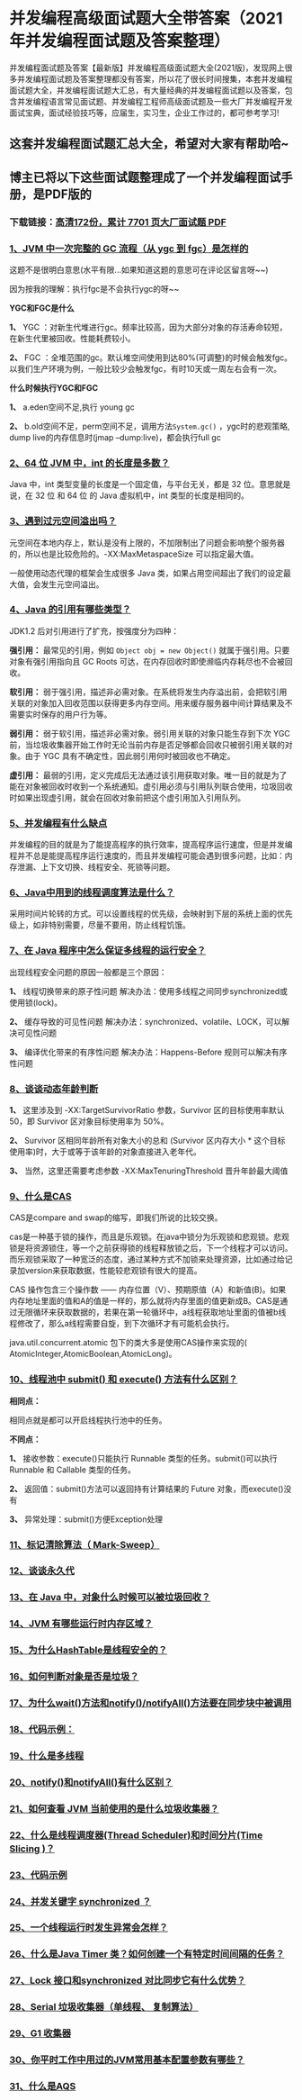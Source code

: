 # 并发编程高级面试题大全带答案（2021年并发编程面试题及答案整理）

并发编程面试题及答案【最新版】并发编程高级面试题大全(2021版)，发现网上很多并发编程面试题及答案整理都没有答案，所以花了很长时间搜集，本套并发编程面试题大全，并发编程面试题大汇总，有大量经典的并发编程面试题以及答案，包含并发编程语言常见面试题、并发编程工程师高级面试题及一些大厂并发编程开发面试宝典，面试经验技巧等，应届生，实习生，企业工作过的，都可参考学习!

## 这套并发编程面试题汇总大全，希望对大家有帮助哈~ 

## 博主已将以下这些面试题整理成了一个并发编程面试手册，是PDF版的

### 下载链接：[高清172份，累计 7701 页大厂面试题  PDF](https://github.com/javatechnorth/javanorth-itbooks/blob/master/docs/index.md)


### [1、JVM 中一次完整的 GC 流程（从 ygc 到 fgc）是怎样的](https://gitee.com/souyunku/NewDevBooks/blob/master/docs/并发编程/并发编程高级面试题大全带答案（2021年并发编程面试题及答案整理）.md#1jvm-中一次完整的-gc-流程从-ygc-到-fgc是怎样的)  


这题不是很明白意思(水平有限...如果知道这题的意思可在评论区留言呀~~)

因为按我的理解：执行fgc是不会执行ygc的呀~~

**YGC和FGC是什么**

**1、** YGC ：对新生代堆进行gc。频率比较高，因为大部分对象的存活寿命较短，在新生代里被回收。性能耗费较小。

**2、** FGC ：全堆范围的gc。默认堆空间使用到达80%(可调整)的时候会触发fgc。以我们生产环境为例，一般比较少会触发fgc，有时10天或一周左右会有一次。

**什么时候执行YGC和FGC**

**1、** a.eden空间不足,执行 young gc

**2、** b.old空间不足，perm空间不足，调用方法`System.gc()` ，ygc时的悲观策略, dump live的内存信息时(jmap –dump:live)，都会执行full gc


### [2、64 位 JVM 中，int 的长度是多数？](https://gitee.com/souyunku/NewDevBooks/blob/master/docs/并发编程/并发编程高级面试题大全带答案（2021年并发编程面试题及答案整理）.md#264-位-jvm-中int-的长度是多数)  


Java 中，int 类型变量的长度是一个固定值，与平台无关，都是 32 位。意思就是说，在 32 位 和 64 位 的 Java 虚拟机中，int 类型的长度是相同的。


### [3、遇到过元空间溢出吗？](https://gitee.com/souyunku/NewDevBooks/blob/master/docs/并发编程/并发编程高级面试题大全带答案（2021年并发编程面试题及答案整理）.md#3遇到过元空间溢出吗)  


元空间在本地内存上，默认是没有上限的，不加限制出了问题会影响整个服务器的，所以也是比较危险的。-XX:MaxMetaspaceSize 可以指定最大值。

一般使用动态代理的框架会生成很多 Java 类，如果占用空间超出了我们的设定最大值，会发生元空间溢出。


### [4、Java 的引用有哪些类型？](https://gitee.com/souyunku/NewDevBooks/blob/master/docs/并发编程/并发编程高级面试题大全带答案（2021年并发编程面试题及答案整理）.md#4java-的引用有哪些类型)  


JDK1.2 后对引用进行了扩充，按强度分为四种：

**强引用：** 最常见的引用，例如 `Object obj = new Object()` 就属于强引用。只要对象有强引用指向且 GC Roots 可达，在内存回收时即使濒临内存耗尽也不会被回收。

**软引用：** 弱于强引用，描述非必需对象。在系统将发生内存溢出前，会把软引用关联的对象加入回收范围以获得更多内存空间。用来缓存服务器中间计算结果及不需要实时保存的用户行为等。

**弱引用：** 弱于软引用，描述非必需对象。弱引用关联的对象只能生存到下次 YGC 前，当垃圾收集器开始工作时无论当前内存是否足够都会回收只被弱引用关联的对象。由于 YGC 具有不确定性，因此弱引用何时被回收也不确定。

**虚引用：** 最弱的引用，定义完成后无法通过该引用获取对象。唯一目的就是为了能在对象被回收时收到一个系统通知。虚引用必须与引用队列联合使用，垃圾回收时如果出现虚引用，就会在回收对象前把这个虚引用加入引用队列。


### [5、并发编程有什么缺点](https://gitee.com/souyunku/NewDevBooks/blob/master/docs/并发编程/并发编程高级面试题大全带答案（2021年并发编程面试题及答案整理）.md#5并发编程有什么缺点)  


并发编程的目的就是为了能提高程序的执行效率，提高程序运行速度，但是并发编程并不总是能提高程序运行速度的，而且并发编程可能会遇到很多问题，比如：内存泄漏、上下文切换、线程安全、死锁等问题。


### [6、Java中用到的线程调度算法是什么？](https://gitee.com/souyunku/NewDevBooks/blob/master/docs/并发编程/并发编程高级面试题大全带答案（2021年并发编程面试题及答案整理）.md#6java中用到的线程调度算法是什么)  


采用时间片轮转的方式。可以设置线程的优先级，会映射到下层的系统上面的优先级上，如非特别需要，尽量不要用，防止线程饥饿。


### [7、在 Java 程序中怎么保证多线程的运行安全？](https://gitee.com/souyunku/NewDevBooks/blob/master/docs/并发编程/并发编程高级面试题大全带答案（2021年并发编程面试题及答案整理）.md#7在-java-程序中怎么保证多线程的运行安全)  


出现线程安全问题的原因一般都是三个原因：

**1、** 线程切换带来的原子性问题 解决办法：使用多线程之间同步synchronized或使用锁(lock)。

**2、** 缓存导致的可见性问题 解决办法：synchronized、volatile、LOCK，可以解决可见性问题

**3、** 编译优化带来的有序性问题 解决办法：Happens-Before 规则可以解决有序性问题


### [8、谈谈动态年龄判断](https://gitee.com/souyunku/NewDevBooks/blob/master/docs/并发编程/并发编程高级面试题大全带答案（2021年并发编程面试题及答案整理）.md#8谈谈动态年龄判断)  


**1、** 这里涉及到 -XX:TargetSurvivorRatio 参数，Survivor 区的目标使用率默认 50，即 Survivor 区对象目标使用率为 50%。

**2、** Survivor 区相同年龄所有对象大小的总和 (Survivor 区内存大小 * 这个目标使用率)时，大于或等于该年龄的对象直接进入老年代。

**3、** 当然，这里还需要考虑参数 -XX:MaxTenuringThreshold 晋升年龄最大阈值


### [9、什么是CAS](https://gitee.com/souyunku/NewDevBooks/blob/master/docs/并发编程/并发编程高级面试题大全带答案（2021年并发编程面试题及答案整理）.md#9什么是cas)  


CAS是compare and swap的缩写，即我们所说的比较交换。

cas是一种基于锁的操作，而且是乐观锁。在java中锁分为乐观锁和悲观锁。悲观锁是将资源锁住，等一个之前获得锁的线程释放锁之后，下一个线程才可以访问。而乐观锁采取了一种宽泛的态度，通过某种方式不加锁来处理资源，比如通过给记录加version来获取数据，性能较悲观锁有很大的提高。

CAS 操作包含三个操作数 —— 内存位置（V）、预期原值（A）和新值(B)。如果内存地址里面的值和A的值是一样的，那么就将内存里面的值更新成B。CAS是通过无限循环来获取数据的，若果在第一轮循环中，a线程获取地址里面的值被b线程修改了，那么a线程需要自旋，到下次循环才有可能机会执行。

java.util.concurrent.atomic 包下的类大多是使用CAS操作来实现的( AtomicInteger,AtomicBoolean,AtomicLong)。


### [10、线程池中 submit() 和 execute() 方法有什么区别？](https://gitee.com/souyunku/NewDevBooks/blob/master/docs/并发编程/并发编程高级面试题大全带答案（2021年并发编程面试题及答案整理）.md#10线程池中-submit-和-execute-方法有什么区别)  


**相同点：**

相同点就是都可以开启线程执行池中的任务。

**不同点：**

**1、** 接收参数：execute()只能执行 Runnable 类型的任务。submit()可以执行 Runnable 和 Callable 类型的任务。

**2、** 返回值：submit()方法可以返回持有计算结果的 Future 对象，而execute()没有

**3、** 异常处理：submit()方便Exception处理


### [11、标记清除算法（ Mark-Sweep）](https://gitee.com/souyunku/NewDevBooks/blob/master/docs/并发编程/并发编程高级面试题大全带答案（2021年并发编程面试题及答案整理）.md#11标记清除算法-mark-sweep)  

### [12、谈谈永久代](https://gitee.com/souyunku/NewDevBooks/blob/master/docs/并发编程/并发编程高级面试题大全带答案（2021年并发编程面试题及答案整理）.md#12谈谈永久代)  

### [13、在 Java 中，对象什么时候可以被垃圾回收？](https://gitee.com/souyunku/NewDevBooks/blob/master/docs/并发编程/并发编程高级面试题大全带答案（2021年并发编程面试题及答案整理）.md#13在-java-中对象什么时候可以被垃圾回收)  

### [14、JVM 有哪些运行时内存区域？](https://gitee.com/souyunku/NewDevBooks/blob/master/docs/并发编程/并发编程高级面试题大全带答案（2021年并发编程面试题及答案整理）.md#14jvm-有哪些运行时内存区域)  

### [15、为什么HashTable是线程安全的？](https://gitee.com/souyunku/NewDevBooks/blob/master/docs/并发编程/并发编程高级面试题大全带答案（2021年并发编程面试题及答案整理）.md#15为什么hashtable是线程安全的)  

### [16、如何判断对象是否是垃圾？](https://gitee.com/souyunku/NewDevBooks/blob/master/docs/并发编程/并发编程高级面试题大全带答案（2021年并发编程面试题及答案整理）.md#16如何判断对象是否是垃圾)  

### [17、为什么wait()方法和notify()/notifyAll()方法要在同步块中被调用](https://gitee.com/souyunku/NewDevBooks/blob/master/docs/并发编程/并发编程高级面试题大全带答案（2021年并发编程面试题及答案整理）.md#17为什么wait方法和notify/notifyall方法要在同步块中被调用)  

### [18、代码示例：](https://gitee.com/souyunku/NewDevBooks/blob/master/docs/并发编程/并发编程高级面试题大全带答案（2021年并发编程面试题及答案整理）.md#18代码示例：)  

### [19、什么是多线程](https://gitee.com/souyunku/NewDevBooks/blob/master/docs/并发编程/并发编程高级面试题大全带答案（2021年并发编程面试题及答案整理）.md#19什么是多线程)  

### [20、notify()和notifyAll()有什么区别？](https://gitee.com/souyunku/NewDevBooks/blob/master/docs/并发编程/并发编程高级面试题大全带答案（2021年并发编程面试题及答案整理）.md#20notify和notifyall有什么区别)  

### [21、如何查看 JVM 当前使用的是什么垃圾收集器？](https://gitee.com/souyunku/NewDevBooks/blob/master/docs/并发编程/并发编程高级面试题大全带答案（2021年并发编程面试题及答案整理）.md#21如何查看-jvm-当前使用的是什么垃圾收集器)  

### [22、什么是线程调度器(Thread Scheduler)和时间分片(Time Slicing )？](https://gitee.com/souyunku/NewDevBooks/blob/master/docs/并发编程/并发编程高级面试题大全带答案（2021年并发编程面试题及答案整理）.md#22什么是线程调度器thread-scheduler和时间分片time-slicing-)  

### [23、代码示例](https://gitee.com/souyunku/NewDevBooks/blob/master/docs/并发编程/并发编程高级面试题大全带答案（2021年并发编程面试题及答案整理）.md#23代码示例)  

### [24、并发关键字 synchronized ？](https://gitee.com/souyunku/NewDevBooks/blob/master/docs/并发编程/并发编程高级面试题大全带答案（2021年并发编程面试题及答案整理）.md#24并发关键字-synchronized-)  

### [25、一个线程运行时发生异常会怎样？](https://gitee.com/souyunku/NewDevBooks/blob/master/docs/并发编程/并发编程高级面试题大全带答案（2021年并发编程面试题及答案整理）.md#25一个线程运行时发生异常会怎样)  

### [26、什么是Java Timer 类？如何创建一个有特定时间间隔的任务？](https://gitee.com/souyunku/NewDevBooks/blob/master/docs/并发编程/并发编程高级面试题大全带答案（2021年并发编程面试题及答案整理）.md#26什么是java-timer-类如何创建一个有特定时间间隔的任务)  

### [27、Lock 接口和synchronized 对比同步它有什么优势？](https://gitee.com/souyunku/NewDevBooks/blob/master/docs/并发编程/并发编程高级面试题大全带答案（2021年并发编程面试题及答案整理）.md#27lock-接口和synchronized-对比同步它有什么优势)  

### [28、Serial 垃圾收集器（单线程、 复制算法）](https://gitee.com/souyunku/NewDevBooks/blob/master/docs/并发编程/并发编程高级面试题大全带答案（2021年并发编程面试题及答案整理）.md#28serial-垃圾收集器单线程-复制算法)  

### [29、G1 收集器](https://gitee.com/souyunku/NewDevBooks/blob/master/docs/并发编程/并发编程高级面试题大全带答案（2021年并发编程面试题及答案整理）.md#29g1-收集器)  

### [30、你平时工作中用过的JVM常用基本配置参数有哪些？](https://gitee.com/souyunku/NewDevBooks/blob/master/docs/并发编程/并发编程高级面试题大全带答案（2021年并发编程面试题及答案整理）.md#30你平时工作中用过的jvm常用基本配置参数有哪些)  

### [31、什么是AQS](https://gitee.com/souyunku/NewDevBooks/blob/master/docs/并发编程/并发编程高级面试题大全带答案（2021年并发编程面试题及答案整理）.md#31什么是aqs)  





